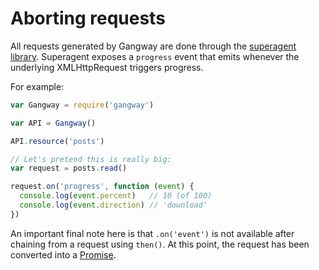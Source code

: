 # Aborting requests

All requests generated by Gangway are done through the
[superagent library](https://github.com/visionmedia/superagent). Superagent
exposes a `progress` event that emits whenever the underlying
XMLHttpRequest triggers progress.

For example:

```javascript
var Gangway = require('gangway')

var API = Gangway()

API.resource('posts')

// Let's pretend this is really big:
var request = posts.read()

request.on('progress', function (event) {
  console.log(event.percent)   // 10 (of 100)
  console.log(event.direction) // 'download'
})
```

An important final note here is that `.on('event')` is not available after
chaining from a request using `then()`. At this point, the request has
been converted into a
[Promise](https://developer.mozilla.org/en-US/docs/Web/JavaScript/Reference/Global_Objects/Promise).

